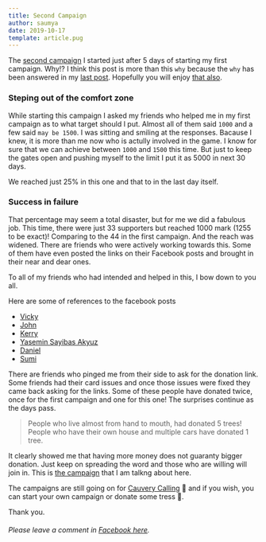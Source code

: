 ```yaml
---
title: Second Campaign
author: saumya
date: 2019-10-17
template: article.pug
---
```


The [second campaign][2] I started just after 5 days of starting my first campaign. Why!? I think this post is more than this `why` because the `why` has been answered in my [last post][1a]. Hopefully you will enjoy [that also][1a].

### Steping out of the comfort zone

While starting this campaign I asked my friends who helped me in my first campaign as to what target should I put. Almost all of them said `1000` and a few said `may be 1500`. I was sitting and smiling at the responses. Bacause I knew, it is more than me now who is actully involved in the game. I know for sure that we can achieve between `1000` and `1500` this time. But just to keep the gates open and pushing myself to the limit I put it as 5000 in next 30 days.

We reached just 25% in this one and that to in the last day itself.

### Success in failure

That percentage may seem a total disaster, but for me we did a fabulous job. This time, there were just 33 supporters but reached 1000 mark (1255 to be exact)! Comparing to the 44 in the first campaign. And the reach was widened. There are friends who were actively working towards this. Some of them have even posted the links on their Facebook posts and brought in their near and dear ones.

To all of my friends who had intended and helped in this, I bow down to you all.

Here are some of references to the facebook posts

 - [Vicky][Vicky]
 - [John][John]
 - [Kerry][Kerry]
 - [Yasemin Sayibas Akyuz][Yasemin Sayibas Akyuz]
 - [Daniel][Daniel]
 - [Sumi][Sumi]

There are friends who pinged me from their side to ask for the donation link. Some friends had their card issues and once those issues were fixed they came back asking for the links. Some of these people have donated twice, once for the first campaign and one for this one! The surprises continue as the days pass.

>People who live almost from hand to mouth, had donated 5 trees! People who have their own house and multiple cars have donated 1 tree.

It clearly showed me that having more money does not guaranty bigger donation. Just keep on spreading the word and those who are willing will join in. This is [the campaign][2] that I am talkng about here.


The campaigns are still going on for [Cauvery Calling][cc] 🙏 and if you wish, you can start your own campaign or donate some tress 🙏. 

Thank you.


###### Please leave a comment in [Facebook here][fb-comment1].







[cc]: https://www.ishaoutreach.org/en/cauvery-calling
[fb-comment1]: https://www.facebook.com/saumyaray/posts/10162952072090179
[1]: .
[1a]: https://saumya.github.io/ray/articles/86/
[2]: https://www.ishaoutreach.org/en/cauvery-calling/campaigns/cauvery-calling-action-now-19321

[Vicky]: https://www.facebook.com/QueenOfCBR/posts/10218551367348117
[John]: https://www.facebook.com/permalink.php?story_fbid=10103540121609906&id=19511191
[Kerry]: https://www.facebook.com/kerry.macleod.399/posts/10162124475540696
[Yasemin Sayibas Akyuz]: https://www.facebook.com/yaseminsa/posts/10157282216698964
[Daniel]: https://www.facebook.com/primaryfeather/posts/3011033585578041
[Sumi]: https://www.facebook.com/lovesumi/posts/10158908454863206

